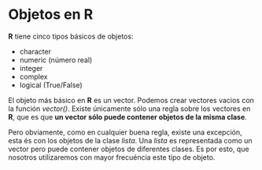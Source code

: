 
# Objetos en R

__R__ tiene cinco tipos básicos de objetos:

+ character
+ numeric (número real)
+ integer
+ complex
+ logical (True/False)

El objeto más básico en __R__ es un vector. Podemos crear vectores vacios con la función _vector()_. Existe únicamente sólo una regla sobre los vectores en __R__, que es que __un vector sólo puede contener objetos de la misma clase__.

Pero obviamente, como en cualquier buena regla, existe una excepción, esta és con los objetos de la clase _lista_. Una _lista_ es representada como un vector pero puede contener objetos de diferentes clases. Es por esto, que nosotros utilizaremos con mayor frecuéncia este tipo de objeto.
